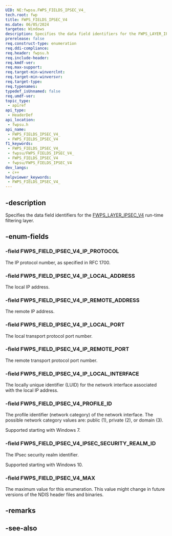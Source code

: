```yaml
---
UID: NE:fwpsu.FWPS_FIELDS_IPSEC_V4_
tech.root: fwp
title: FWPS_FIELDS_IPSEC_V4
ms.date: 06/05/2024
targetos: Windows
description: Specifies the data field identifiers for the FWPS_LAYER_IPSEC_V4 run-time filtering layer.
prerelease: false
req.construct-type: enumeration
req.ddi-compliance: 
req.header: fwpsu.h
req.include-header: 
req.kmdf-ver: 
req.max-support: 
req.target-min-winverclnt: 
req.target-min-winversvr: 
req.target-type: 
req.typenames: 
typedef_isUnnamed: false
req.umdf-ver: 
topic_type:
 - apiref
api_type:
 - HeaderDef
api_location:
 - fwpsu.h
api_name:
 - FWPS_FIELDS_IPSEC_V4_
 - FWPS_FIELDS_IPSEC_V4
f1_keywords:
 - FWPS_FIELDS_IPSEC_V4_
 - fwpsu/FWPS_FIELDS_IPSEC_V4_
 - FWPS_FIELDS_IPSEC_V4
 - fwpsu/FWPS_FIELDS_IPSEC_V4
dev_langs:
 - c++
helpviewer_keywords:
 - FWPS_FIELDS_IPSEC_V4_
---
```


## -description

Specifies the data field identifiers for the [FWPS_LAYER_IPSEC_V4](./ne-fwpsu-fwps_builtin_layers.md) run-time filtering layer.

## -enum-fields

### -field FWPS_FIELD_IPSEC_V4_IP_PROTOCOL

The IP protocol number, as specified in RFC 1700.

### -field FWPS_FIELD_IPSEC_V4_IP_LOCAL_ADDRESS

The local IP address.

### -field FWPS_FIELD_IPSEC_V4_IP_REMOTE_ADDRESS

The remote IP address.

### -field FWPS_FIELD_IPSEC_V4_IP_LOCAL_PORT

The local transport protocol port number.

### -field FWPS_FIELD_IPSEC_V4_IP_REMOTE_PORT

The remote transport protocol port number.

### -field FWPS_FIELD_IPSEC_V4_IP_LOCAL_INTERFACE

The locally unique identifier (LUID) for the network interface associated with the
local IP address.

### -field FWPS_FIELD_IPSEC_V4_PROFILE_ID

The profile identifier (network category) of the network interface. The possible network category
values are: public (1), private (2), or domain (3).

Supported starting with Windows 7.

### -field FWPS_FIELD_IPSEC_V4_IPSEC_SECURITY_REALM_ID

The IPsec security realm identifier.

Supported starting with Windows 10.

### -field FWPS_FIELD_IPSEC_V4_MAX

The maximum value for this enumeration. This value might change in future versions of the NDIS
header files and binaries.

## -remarks

## -see-also
